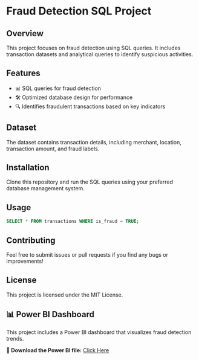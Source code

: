 # Fraud Detection SQL Project
## Overview
This project focuses on fraud detection using SQL queries. It includes transaction datasets and analytical queries to identify suspicious activities.

## Features
- 📊 SQL queries for fraud detection
- 🛠️ Optimized database design for performance
- 🔍 Identifies fraudulent transactions based on key indicators

## Dataset
The dataset contains transaction details, including merchant, location, transaction amount, and fraud labels.

## Installation
Clone this repository and run the SQL queries using your preferred database management system.

## Usage
```sql
SELECT * FROM transactions WHERE is_fraud = TRUE;
```

## Contributing
Feel free to submit issues or pull requests if you find any bugs or improvements!

## License
This project is licensed under the MIT License.
## 📊 Power BI Dashboard
This project includes a Power BI dashboard that visualizes fraud detection trends.

**🔗 Download the Power BI file:** [Click Here](https://drive.google.com/file/d/1D3KMqZ9m3F4t6lgv8imLFgoaAnGXAaDo/view?usp=sharing)
